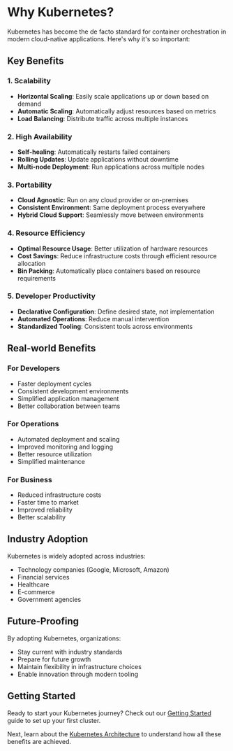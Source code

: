 # Why Kubernetes?

Kubernetes has become the de facto standard for container orchestration in modern cloud-native applications. Here's why it's so important:

## Key Benefits

### 1. Scalability
- **Horizontal Scaling**: Easily scale applications up or down based on demand
- **Automatic Scaling**: Automatically adjust resources based on metrics
- **Load Balancing**: Distribute traffic across multiple instances

### 2. High Availability
- **Self-healing**: Automatically restarts failed containers
- **Rolling Updates**: Update applications without downtime
- **Multi-node Deployment**: Run applications across multiple nodes

### 3. Portability
- **Cloud Agnostic**: Run on any cloud provider or on-premises
- **Consistent Environment**: Same deployment process everywhere
- **Hybrid Cloud Support**: Seamlessly move between environments

### 4. Resource Efficiency
- **Optimal Resource Usage**: Better utilization of hardware resources
- **Cost Savings**: Reduce infrastructure costs through efficient resource allocation
- **Bin Packing**: Automatically place containers based on resource requirements

### 5. Developer Productivity
- **Declarative Configuration**: Define desired state, not implementation
- **Automated Operations**: Reduce manual intervention
- **Standardized Tooling**: Consistent tools across environments

## Real-world Benefits

### For Developers
- Faster deployment cycles
- Consistent development environments
- Simplified application management
- Better collaboration between teams

### For Operations
- Automated deployment and scaling
- Improved monitoring and logging
- Better resource utilization
- Simplified maintenance

### For Business
- Reduced infrastructure costs
- Faster time to market
- Improved reliability
- Better scalability

## Industry Adoption

Kubernetes is widely adopted across industries:
- Technology companies (Google, Microsoft, Amazon)
- Financial services
- Healthcare
- E-commerce
- Government agencies

## Future-Proofing

By adopting Kubernetes, organizations:
- Stay current with industry standards
- Prepare for future growth
- Maintain flexibility in infrastructure choices
- Enable innovation through modern tooling

## Getting Started

Ready to start your Kubernetes journey? Check out our [Getting Started](../getting-started/installation.md) guide to set up your first cluster.

Next, learn about the [Kubernetes Architecture](architecture.md) to understand how all these benefits are achieved. 